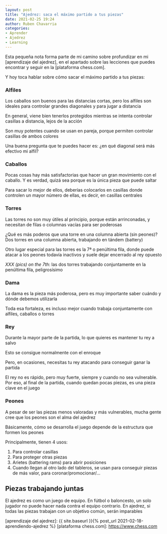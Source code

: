```yaml
---
layout: post
title: "Ajedrez: saca el máximo partido a tus piezas"
date: 2021-02-25 19:24
author: Ruben Chavarria
categories: 
- Aprender
- Ajedrez
- Learning
---
```


Esta pequeña nota forma parte de mi camino sobre profundizar en mi
[aprendizaje del ajedrez], en el apartado sobre las lecciones que puedes
encontrar y seguir en la [plataforma chess.com].

Y hoy toca hablar sobre cómo sacar el máximo partido a tus piezas:

<!-- more -->

### Alfiles

Los caballos son buenos para las distancias cortas, pero los alfiles son ideales
para controlar grandes diagonales y para jugar a distancia

En general, viene bien tenerlos protegidos mientras se intenta controlar casillas
a distancia, lejos de la acción

Son muy potentes cuando se usan en pareja, porque permiten controlar casillas de
ambos colores

Una buena pregunta que te puedes hacer es: ¿en qué diagonal será más efectivo mi
alfil?

### Caballos

Pocas cosas hay más satisfactorias que hacer un gran movimiento con el caballo.
Y es verdad, quizá sea porque es la única pieza que puede saltar

Para sacar lo mejor de ellos, deberías colocarlos en casillas donde controlen un
mayor número de ellas, es decir, en casillas centrales

### Torres

Las torres no son muy útiles al principio, porque están arrinconadas, y necesitan
de filas o columnas vacías para ser poderosas

¿Qué es más poderos que una torre en una columna abierta (sin peones)? Dos torres
en una columna abierta, trabajando en tándem (battery)

Otro lugar especial para las torres es la 7ª o penúltima fila, donde puede atacar
a los peones todavía inactivos y suele dejar encerrado al rey opuesto

*XXX (pics) on the 7th*: las dos torres trabajando conjuntamente en la penúltima fila,
peligrosísimo

### Dama

La dama es la pieza más poderosa, pero es muy importante saber cuándo y dónde
debemos utilizarla

Toda esa fortaleza, es incluso mejor cuando trabaja conjuntamente con alfiles,
caballos o torres

### Rey

Durante la mayor parte de la partida, lo que quieres es mantener tu rey a salvo

Esto se consigue normalmente con el enroque

Pero, en ocasiones, necesitas tu rey atacando para conseguir ganar la partida

El rey no es rápido, pero muy fuerte, siempre y cuando no sea vulnerable. Por
eso, al final de la partida, cuando quedan pocas piezas, es una pieza clave en
el juego

### Peones

A pesar de ser las piezas menos valoradas y más vulnerables, mucha gente cree
que los peones son el alma del ajedrez

Básicamente, cómo se desarrolla el juego depende de la estructura que formen
los peones

Principalmente, tienen 4 usos:

1. Para controlar casillas
2. Para proteger otras piezas
3. Arietes (battering rams) para abrir posiciones
4. Cuando llegan al otro lado del tableros, se usan para conseguir piezas de
más valor, para coronar/promocionar/...
   
## Piezas trabajando juntas

El ajedrez es como un juego de equipo. En fútbol o baloncesto, un solo jugador
no puede hacer nada contra el equipo contrario. En ajedrez, si todas las piezas
trabajan con un objetivo común, serán imparables

[aprendizaje del ajedrez]: {{ site.baseurl }}{% post_url 2021-02-18-aprendiendo-ajedrez %}
[plataforma chess.com]: https://www.chess.com
